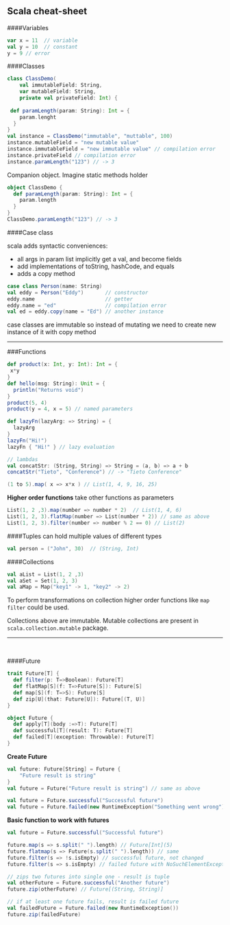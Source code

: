 

## Scala cheat-sheet

####Variables
```scala
var x = 11  // variable
val y = 10  // constant
y = 9 // error
```

####Classes
```scala
class ClassDemo(
	val immutableField: String,
	var mutableField: String,
	private val privateField: Int) {
 
 def paramLength(param: String): Int = {
    param.lenght
  }
}
val instance = ClassDemo("immutable", "muttable", 100)
instance.mutableField = "new mutable value"
instance.immutableField = "new immutable value" // compilation error
instance.privateField // compilation error
instance.paramLength("123") // -> 3
```
Companion object. Imagine static methods holder
```scala
object ClassDemo { 
  def paramLength(param: String): Int = {
    param.length
  }
}
ClassDemo.paramLength("123") // -> 3
```

####Case class

scala adds syntactic conveniences:

 -  all args in param list implicitly get a val, and become fields
 - add implementations of toString, hashCode, and equals
 - adds a copy method

```scala
case class Person(name: String) 
val eddy = Person("Eddy")       // constructor
eddy.name                       // getter
eddy.name = "ed"                // compilation error
val ed = eddy.copy(name = "Ed") // another instance      
```
case classes are immutable so instead of mutating we need to create new instance of it with copy method


-----------

###Functions

```scala
def product(x: Int, y: Int): Int = {
 x*y
}
def hello(msg: String): Unit = {
  println("Returns void")
}
product(5, 4)
product(y = 4, x = 5) // named parameters

def lazyFn(lazyArg: => String) = {
  lazyArg
}
lazyFn("Hi!")
lazyFn { "Hi!" } // lazy evaluation

// lambdas
val concatStr: (String, String) => String = (a, b) => a + b
concatStr("Tieto", "Conference") // -> "Tieto Conference"

(1 to 5).map( x => x*x ) // List(1, 4, 9, 16, 25)
```
**Higher order functions** take other functions as parameters

```scala
List(1, 2 ,3).map(number => number * 2)  // List(1, 4, 6)
List(1, 2, 3).flatMap(number => List(number * 2)) // same as above
List(1, 2, 3).filter(number => number % 2 == 0) // List(2)
```

####Tuples
can hold multiple values of different types

```scala
val person = ("John", 30)  // (String, Int)
```

####Collections

```scala
val aList = List(1, 2 ,3)
val aSet = Set(1, 2, 3)
val aMap = Map("key1" -> 1, "key2" -> 2)
```
To perform transformations on collection higher order functions like `map` `filter` could be used.

Collections above are immutable. Mutable collections are present in  `scala.collection.mutable` package.

----------
 
&nbsp; 
&nbsp;
&nbsp;
&nbsp;
&nbsp;    
     
####Future

```scala
trait Future[T] {
  def filter(p: T=>Boolean): Future[T]
  def flatMap[S](f: T=>Future[S]): Future[S]
  def map[S](f: T=>S): Future[S]
  def zip[U](that: Future[U]): Future[(T, U)]
}

object Future {
  def apply[T](body :=>T): Future[T]
  def successful[T](result: T): Future[T]
  def failed[T](exception: Throwable): Future[T]
}
```

**Create Future**

```scala
val future: Future[String] = Future {
	"Future result is string"
}
val future = Future("Future result is string") // same as above

val future = Future.successful("Successful future")
val future = Future.failed(new RuntimeException("Something went wrong"))
```

**Basic function to work with futures**

```scala
val future = Future.successful("Successful future")

future.map(s => s.split(" ").length) // Future[Int](5)
future.flatmap(s => Future(s.split(" ").length)) // same 
future.filter(s => !s.isEmpty) // successful future, not changed 
future.filter(s => s.isEmpty) // failed future with NoSuchElementException

// zips two futures into single one - result is tuple
val otherFuture = Future.successful("Another future")
future.zip(otherFuture) // Future[(String, String)]

// if at least one future fails, result is failed future
val failedFuture = Future.failed(new RuntimeException())
future.zip(failedFuture)


```

